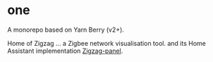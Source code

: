 # one

A monorepo based on Yarn Berry (v2+).

Home of Zigzag ... a Zigbee network visualisation tool. and its Home Assistant implementation [Zigzag-panel](https://github.com/Samantha-uk/one/tree/main/home-assistant/zigzag-panel).
